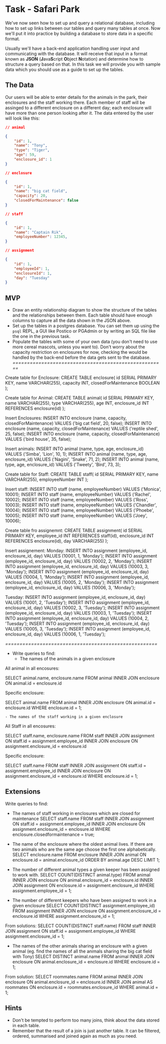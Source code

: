 # Task - Safari Park

We've now seen how to set up and query a relational database, including how to set up links between our tables and query many tables at once. Now we'll put it into practice by building a database to store data in a specific format.

Usually we'll have a back-end application handling user input and communicating with the database. It will receive that input in a format known as **JSON** (**J**ava**S**cript **O**bject **N**otation) and determine how to structure a query based on that. In this task we will provide you with sample data which you should use as a guide to set up the tables. 

## The Data

Our users will be able to enter details for the animals in the park, their enclosures and the staff working there. Each member of staff will be assinged to a different enclosure on a different day; each enclosure will have more than one person looking after it. The data entered by the user will look like this:

```json
// animal

{
	"id": 1,
	"name": "Tony",
	"type": "Tiger",
	"age": 59,
	"enclosure_id": 1
}

// enclosure

{
	"id": 1,
	"name": "big cat field",
	"capacity": 20,
	"closedForMaintenance": false
}

// staff

{
	"id": 1,
	"name": "Captain Rik",
	"employeeNumber": 12345,
}

// assignment

{
	"id": 1,
	"employeeId": 1,
	"enclosureId": 1,
	"day": "Tuesday"
}
```

## MVP

- Draw an entity relationship diagram to show the structure of the tables and the relationships between them. Each table should have enough columns to capture all the data shown in the JSON above.
- Set up the tables in a postgres database. You can set them up using the `psql` REPL, a GUI like Postico or PGAdmin or by writing an SQL file like the one in the previous task.
- Populate the tables with some of your own data (you don't need to use more cereal mascots, unless you want to). Don't worry about the capacity restriction on enclosures for now, checking the would be handled by the back-end before the data gets sent to the database.
*=====================================================*

Create table for Enclosure:
CREATE TABLE enclosure(
	id SERIAL PRIMARY KEY,
	name VARCHAR(255),
	capacity INT,
	closedForMaintenance BOOLEAN
	);

Create table for Animal:
CREATE TABLE animal(
	id SERIAL PRIMARY KEY,
	name VARCHAR(255),
	type VARCHAR(255),
	age INT,
	enclosure_id INT REFERENCES enclosure(id)
	);

Insert Enclosures:
INSERT INTO enclosure (name, capacity, closedForMaintenance) VALUES ('big cat field', 20, false);
INSERT INTO enclosure (name, capacity, closedForMaintenance) VALUES ('reptile shed', 25, false);
INSERT INTO enclosure (name, capacity, closedForMaintenance) VALUES ('bird house', 35, false);


Insert animals:
INSERT INTO animal (name, type, age, enclosure_id) VALUES ('Simba', 'Lion', 10, 1);
INSERT INTO animal (name, type, age, enclosure_id) VALUES ('Nagini', 'Snake', 71, 2);
INSERT INTO animal (name, type, age, enclosure_id) VALUES ('Tweety', 'Bird', 73, 3);

Create table for Staff:
CREATE TABLE staff(
	id SERIAL PRIMARY KEY,
	name VARCHAR(255),
	employeeNumber INT
	);

Insert staff:
INSERT INTO staff (name, employeeNumber) VALUES ('Monica', 10001);
INSERT INTO staff (name, employeeNumber) VALUES ('Rachel', 10002);
INSERT INTO staff (name, employeeNumber) VALUES ('Ross', 10003);
INSERT INTO staff (name, employeeNumber) VALUES ('Chandler', 10004);
INSERT INTO staff (name, employeeNumber) VALUES ('Phoebe', 10005);
INSERT INTO staff (name, employeeNumber) VALUES ('Joey', 10006);

Create table fro assignemnt:
CREATE TABLE assignment(
	id SERIAL PRIMARY KEY,
	employee_id INT REFERENCES staff(id),
	enclosure_id INT REFERENCES enclosure(id),
	day VARCHAR(255)
	);

Insert assignement:
Monday:
INSERT INTO assignment (employee_id, enclosure_id, day) VALUES (10001, 1, 'Monday');
INSERT INTO assignment (employee_id, enclosure_id, day) VALUES (10002, 2, 'Monday');
INSERT INTO assignment (employee_id, enclosure_id, day) VALUES (10003, 3, 'Monday');
INSERT INTO assignment (employee_id, enclosure_id, day) VALUES (10004, 1, 'Monday');
INSERT INTO assignment (employee_id, enclosure_id, day) VALUES (10005, 2, 'Monday');
INSERT INTO assignment (employee_id, enclosure_id, day) VALUES (10006, 3, 'Monday');

Tuesday:
INSERT INTO assignment (employee_id, enclosure_id, day) VALUES (10001, 2, 'Tuesday');
INSERT INTO assignment (employee_id, enclosure_id, day) VALUES (10002, 3, 'Tuesday');
INSERT INTO assignment (employee_id, enclosure_id, day) VALUES (10003, 1, 'Tuesday');
INSERT INTO assignment (employee_id, enclosure_id, day) VALUES (10004, 2, 'Tuesday');
INSERT INTO assignment (employee_id, enclosure_id, day) VALUES (10005, 3, 'Tuesday');
INSERT INTO assignment (employee_id, enclosure_id, day) VALUES (10006, 1, 'Tuesday');

*=====================================================*
 
- Write queries to find:
	- The names of the animals in a given enclosure

All animal in all encosures:

SELECT animal.name, enclosure.name
FROM animal
INNER JOIN enclosure
ON animal.id = enclosure.id

Specific enclosure:

SELECT animal.name
FROM animal
INNER JOIN enclosure
ON animal.id = enclosure.id
WHERE enclosure.id = 1;


	- The names of the staff working in a given enclosure

All Staff in all encosures:

SELECT staff.name, enclosure.name
FROM staff
INNER JOIN assignment
ON staff.id = assignment.employee_id
INNER JOIN enclosure 
ON assignment.enclosure_id = enclosure.id

Specific enclosure:

SELECT staff.name
FROM staff
INNER JOIN assignment
ON staff.id = assignment.employee_id
INNER JOIN enclosure 
ON assignment.enclosure_id = enclosure.id
WHERE enclosure.id = 1;


## Extensions

Write queries to find:

- The names of staff working in enclosures which are closed for maintenance
SELECT staff.name
FROM staff
INNER JOIN assignment
ON staff.id = assignment.employee_id
INNER JOIN enclosure 
ON assignment.enclosure_id = enclosure.id
WHERE enclosure.closedformaintenance = true;

- The name of the enclosure where the oldest animal lives. If there are two animals who are the same age choose the first one alphabetically.
SELECT enclosure.name
FROM enclosure
INNER JOIN animal
ON enclosure.id = animal.enclosure_id
ORDER BY animal.age DESC
LIMIT 1;

- The number of different animal types a given keeper has been assigned to work with.
SELECT COUNT(DISTINCT animal.type) 
FROM animal
INNER JOIN enclosure 
ON animal.enclosure_id = enclosure.id
INNER JOIN assignment
ON enclosure.id = assignment.enclosure_id
WHERE assignment.employee_id = 1;


- The number of different keepers who have been assigned to work in a given enclosure
SELECT COUNT(DISTINCT assignment.employee_id) 
FROM assignment
INNER JOIN enclosure 
ON assignment.enclosure_id = enclosure.id
WHERE assignment.enclosure_id = 1;

From solutions:
SELECT COUNT(DISTINCT staff.name) FROM staff
INNER JOIN assignment
ON staff.id = assignment.employee_id
WHERE assignment.enclosure_id = 1;

- The names of the other animals sharing an enclosure with a given animal (eg. find the names of all the animals sharing the big cat field with Tony)
SELECT DISTINCT animal.name 
FROM animal 
INNER JOIN enclosure
ON animal.enclosure_id = enclosure.id
WHERE enclosure.id = 1;

From solution:
SELECT roommates.name FROM animal
INNER JOIN enclosure
ON animal.enclosure_id = enclosure.id
INNER JOIN animal AS roommates
ON enclosure.id = roommates.enclosure_id
WHERE animal.id = 1;

## Hints

- Don't be tempted to perform too many joins, think about the data stored in each table.
- Remember that the result of a join is just another table. It can be filtered, ordered, summarised and joined again as much as you need.
